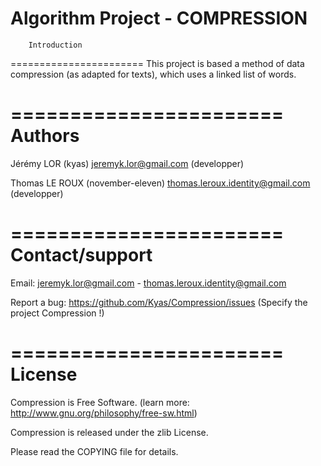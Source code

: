Algorithm Project - COMPRESSION
=======================
        Introduction
=======================
This project is based a method of data compression (as adapted for texts), which uses a linked list of words.

=======================
        Authors
=======================
Jérémy LOR (kyas) <jeremyk.lor@gmail.com> (developper)

Thomas LE ROUX (november-eleven) <thomas.leroux.identity@gmail.com> (developper)
 
=======================
    Contact/support
=======================
Email:             jeremyk.lor@gmail.com - thomas.leroux.identity@gmail.com

Report a bug:      https://github.com/Kyas/Compression/issues (Specify the project Compression !)
 
=======================
        License
=======================
Compression is Free Software.
(learn more: http://www.gnu.org/philosophy/free-sw.html)
 
Compression is released under the zlib License.

Please read the COPYING file for details.